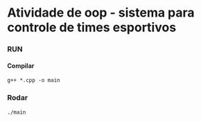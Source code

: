 # Atividade de oop - sistema para controle de times esportivos

### RUN

#### Compilar
```
g++ *.cpp -o main 
```

### Rodar
```
./main
```